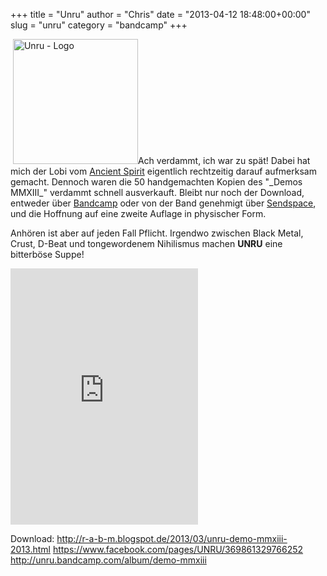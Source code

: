 +++
title = "Unru"
author = "Chris"
date = "2013-04-12 18:48:00+00:00"
slug = "unru"
category = "bandcamp"
+++

<img src="http://necroslaughter.de/wp-content/uploads/2013/04/Unru-Demo-XXMIII-132x200.jpg" alt="Unru - Demo XXMIII" width="0" height="0" class="alignleft size-medium wp-image-10612" />
<img src="http://necroslaughter.de/wp-content/uploads/2013/04/Unru-Logo-200x200.jpg" alt="Unru - Logo" width="200" height="200" class="alignleft size-medium wp-image-10611" />Ach verdammt, ich war zu spät! Dabei hat mich der Lobi vom <a href="http://ancientspirit.de/">Ancient Spirit</a> eigentlich rechtzeitig darauf aufmerksam gemacht. Dennoch waren die 50 handgemachten Kopien des "_Demos MMXIII_" verdammt schnell ausverkauft. Bleibt nur noch der Download, entweder über <a href="http://unru.bandcamp.com/album/demo-mmxiii">Bandcamp</a> oder von der Band genehmigt über <a href="http://r-a-b-m.blogspot.de/2013/03/unru-demo-mmxiii-2013.html">Sendspace</a>, und die Hoffnung auf eine zweite Auflage in physischer Form.

Anhören ist aber auf jeden Fall Pflicht. Irgendwo zwischen Black Metal, Crust, D-Beat und tongewordenem Nihilismus machen **UNRU** eine bitterböse Suppe!

<iframe width="300" height="410" style="position: relative; display: block; width: 300px; height: 410px;" src="http://bandcamp.com/EmbeddedPlayer/v=2/album=3046606913/size=grande3/bgcol=222222/linkcol=FFFFFF/" allowtransparency="true" frameborder="0"><a href="http://unru.bandcamp.com/album/demo-mmxiii">DEMO MMXIII by UNRU</a></iframe>

Download: <a href="http://r-a-b-m.blogspot.de/2013/03/unru-demo-mmxiii-2013.html">http://r-a-b-m.blogspot.de/2013/03/unru-demo-mmxiii-2013.html</a>
<a href="https://www.facebook.com/pages/UNRU/369861329766252">https://www.facebook.com/pages/UNRU/369861329766252</a>
<a href="http://unru.bandcamp.com/album/demo-mmxiii">http://unru.bandcamp.com/album/demo-mmxiii</a>
